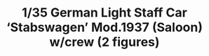 ---
layout: product
title: "1/35 German Light Staff Car ‘Stabswagen’ Mod.1937 (Saloon) w/crew (2 figures)"
price: "TBA" 
desc: "Maketa"
img_path: "/assets/img/BRNC35052.webp"
brand: "Bronco"
available: false
special_offer: false
new: false
soon: false
cat: "010000"
subcat: "015800"
subsubcat: "0N/A"
sifra: "BRNC35052"
popular: false
spec: false
---